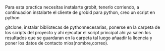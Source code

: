 Para esta practica necesitas instalarte grobit, tenerlo corriendo, a continuacion instalarte el cliente de grobid para python, creo un script en python 


gitclone, instalar bibliotecas de pythonnecesarias, ponerse en la carpeta de los scripts del proyecto y ahi ejecutar el script principal ahi ya salen los resultados que se guardaran en la carpeta tal luego añaadir la licencia y poner los datos de contacto mios(nombre,correo).  
